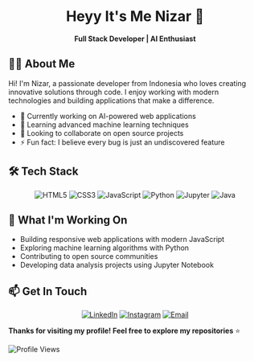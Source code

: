 <div align="center">

# Heyy It's Me Nizar 👋

**Full Stack Developer | AI Enthusiast**

</div>

## 🧑‍💻 About Me

Hi! I'm Nizar, a passionate developer from Indonesia who loves creating innovative solutions through code. I enjoy working with modern technologies and building applications that make a difference.

- 🔭 Currently working on AI-powered web applications
- 🌱 Learning advanced machine learning techniques
- 👯 Looking to collaborate on open source projects
- ⚡ Fun fact: I believe every bug is just an undiscovered feature

## 🛠️ Tech Stack

<div align="center">

![HTML5](https://img.shields.io/badge/HTML5-E34F26?style=flat-square&logo=html5&logoColor=white)
![CSS3](https://img.shields.io/badge/CSS3-1572B6?style=flat-square&logo=css3&logoColor=white)
![JavaScript](https://img.shields.io/badge/JavaScript-F7DF1E?style=flat-square&logo=javascript&logoColor=black)
![Python](https://img.shields.io/badge/Python-3776AB?style=flat-square&logo=python&logoColor=white)
![Jupyter](https://img.shields.io/badge/Jupyter-F37626?style=flat-square&logo=jupyter&logoColor=white)
![Java](https://img.shields.io/badge/Java-007396?style=flat-square&logo=java&logoColor=white)

</div>

## 🌱 What I'm Working On

- Building responsive web applications with modern JavaScript
- Exploring machine learning algorithms with Python
- Contributing to open source communities
- Developing data analysis projects using Jupyter Notebook

## 📫 Get In Touch

<div align="center">

[![LinkedIn](https://img.shields.io/badge/LinkedIn-0077B5?style=flat-square&logo=linkedin&logoColor=white)]()
[![Instagram](https://img.shields.io/badge/Instagram-E4405F?style=flat-square&logo=instagram&logoColor=white)](https://www.instagram.com/nzrqlb_/)
[![Email](https://img.shields.io/badge/Email-EA4335?style=flat-square&logo=gmail&logoColor=white)](mailto:nizarqulubi2@gmail.com)

</div>

**Thanks for visiting my profile! Feel free to explore my repositories** ⭐

![Profile Views](https://komarev.com/ghpvc/?username=Nizaru-gpt&color=blue&style=flat-square)

</div>
